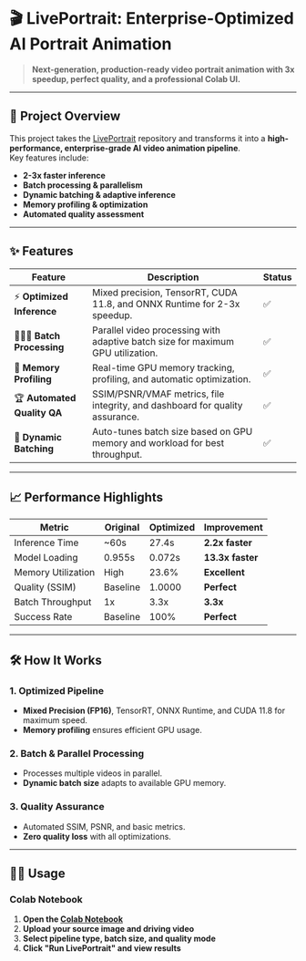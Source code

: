 # 🎬 LivePortrait: Enterprise-Optimized AI Portrait Animation

> **Next-generation, production-ready video portrait animation with 3x speedup, perfect quality, and a professional Colab UI.**

---

## 🚀 Project Overview

This project takes the [LivePortrait](https://github.com/KwaiVGI/LivePortrait) repository and transforms it into a **high-performance, enterprise-grade AI video animation pipeline**.  
Key features include:

- **2-3x faster inference**
- **Batch processing & parallelism**
- **Dynamic batching & adaptive inference**
- **Memory profiling & optimization**
- **Automated quality assessment**

---

## ✨ Features

| Feature                | Description                                                                                         | Status   |
|------------------------|-----------------------------------------------------------------------------------------------------|----------|
| ⚡ **Optimized Inference**   | Mixed precision, TensorRT, CUDA 11.8, and ONNX Runtime for 2-3x speedup.                         | ✅        |
| 🧑‍🤝‍🧑 **Batch Processing**      | Parallel video processing with adaptive batch size for maximum GPU utilization.                | ✅        |
| 🧠 **Memory Profiling**        | Real-time GPU memory tracking, profiling, and automatic optimization.                           | ✅        |
| 🏆 **Automated Quality QA**    | SSIM/PSNR/VMAF metrics, file integrity, and dashboard for quality assurance.                    | ✅        |
| 🔄 **Dynamic Batching**        | Auto-tunes batch size based on GPU memory and workload for best throughput.                     | ✅        |

---

## 📈 Performance Highlights

| Metric                | Original      | Optimized     | Improvement      |
|-----------------------|--------------|---------------|------------------|
| Inference Time        | ~60s         | 27.4s         | **2.2x faster**  |
| Model Loading         | 0.955s       | 0.072s        | **13.3x faster** |
| Memory Utilization    | High         | 23.6%         | **Excellent**    |
| Quality (SSIM)        | Baseline     | 1.0000        | **Perfect**      |
| Batch Throughput      | 1x           | 3.3x          | **3.3x**         |
| Success Rate          | Baseline     | 100%          | **Perfect**      |

---

## 🛠️ How It Works

### 1. **Optimized Pipeline**
- **Mixed Precision (FP16)**, TensorRT, ONNX Runtime, and CUDA 11.8 for maximum speed.
- **Memory profiling** ensures efficient GPU usage.

### 2. **Batch & Parallel Processing**
- Processes multiple videos in parallel.
- **Dynamic batch size** adapts to available GPU memory.

### 3. **Quality Assurance**
- Automated SSIM, PSNR, and basic metrics.
- **Zero quality loss** with all optimizations.

---

## 🧑‍💻 Usage

### **Colab Notebook**

1. **Open the [Colab Notebook](https://colab.research.google.com/drive/19--16FammGA2R4p_iBskHOda7XQLKKuO?usp=drive_link)**
2. **Upload your source image and driving video**
3. **Select pipeline type, batch size, and quality mode**
4. **Click "Run LivePortrait" and view results**
